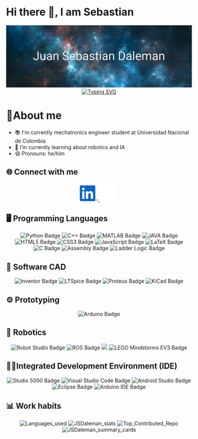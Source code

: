 <!-- 
Iconos del https://github.com/dheereshagrwal/colored-icons/tree/master
-->

<!--
Inspirado en los github de:
https://github.com/jsduenass/jsduenass/tree/main
https://github.com/cychitivav/cychitivav/tree/main
https://github.com/lgzarturo/lgzarturo
https://github.com/suzukimain/suzukimain/tree/main
https://github.com/AlphaVS-76
https://github.com/abhisheknaiidu/awesome-github-profile-readme?tab=readme-ov-file#anime-
Video guia:
https://www.youtube.com/watch?v=ECuqb5Tv9qI
-->

# Hi there 👋, I am Sebastian

<div id="banner" align="center">
<img src="./assets/Juan Sebastian Daleman.png" alt="Banner JSDaleman">
</div>
<!-- 
Para generación de la animación 
https://readme-typing-svg.herokuapp.com/demo/?font=Roboto&size=16&color=F7F7F7&center=true&vCenter=true&lines=In+the+stars%2C+we+are+inspired.
-->
<div id="fun-fact" align="center">
<a href="https://git.io/typing-svg"><img src="https://readme-typing-svg.herokuapp.com?font=Roboto&size=16&pause=1000&color=F7F7F7&center=true&vCenter=true&width=435&lines=In+the+stars%2C+we+are+inspired." alt="Typing SVG" /></a>
</div>

# 📖About me

<!--
- 🔭 I’m currently working on ... 
- 🌱 I’m currently learning ... 
- 👯 I’m looking to collaborate on ... 
- 🤔 I’m looking for help with ... 
- 💬 Ask me about ... 
- 📫 How to reach me: ... 
- 😄 Pronouns: ...
- ⚡ Fun fact: ... 
-->
- 📚 I'm currently mechatronics engineer student at Universidad Nacional de Colombia 
- 🌱 I’m currently learning about robotics and IA 
- 😄 Pronouns: he/him

## 🌐 Connect with me

<div id="social-media" align="center">
<!--
<a href="" target="_blank">
    <img src="./assets/facebook.svg" alt="Facebook" width="50px">
</a>
<a href="" target="_blank">
    <img src="./assets/gmail.svg" alt="Gmail" width="50px">
</a>
<a href="" target="_blank">
    <img src="./assets/instagram.svg" alt="Gmail" width="50px">
</a>
<a href="" target="_blank">
    <img src="./assets/x-light.svg" alt="X" width="50px">
</a>
<a href="" target="_blank">
    <img src="./assets/youtube.svg" alt="X" width="50px">
</a>
-->
<a href="https://www.linkedin.com/in/juan-daleman-a89a9071/" target="_blank">
  <img src="./assets/linkedin.svg" alt="Linkedin" width="50px">
</a>
<a href="https://github.com/JSDaleman" target="_blank">
    <img src="./assets/github-light.svg" alt="github" width="50px">
</a>

</div>

## 🖥️ Programming Languages

<div id="programming_lenguages" class="Badge" align="center">
<!--
Para generar las medallas 
https://shields.io/badges/static-badge
Iconos para las medallas disponibles
https://simpleicons.org/?q=HTML
Para colores en HEX
https://htmlcolorcodes.com/es/
Algunos diseños ya realizados de medallas
https://github.com/alexandresanlim/Badges4-README.md-Profile#-contact-
-->
<img src="https://img.shields.io/badge/Python-3776AB?logo=python&logoColor=FFD43B" alt="Python Badge" height="28px">
<img src="https://img.shields.io/badge/C++-00599C?logo=cplusplus&logoColor=FFFFFF" alt="C++ Badge"  height="28px">
<img src="https://img.shields.io/badge/MATLAB-E67E22?logo=matlab&logoColor=0072BD" alt="MATLAB Badge"  height="28px">
<img src="https://img.shields.io/badge/Java-5382A1?logo=openjdk&logoColor=FFFFFF" alt="JAVA Badge"  height="28px">
<img src="https://img.shields.io/badge/HTML5-E34F26?logo=html5&logoColor=white" alt="HTML5 Badge"  height="28px">
<img src="https://img.shields.io/badge/CSS3-1572B6?logo=css3&logoColor=white" alt="CSS3 Badge"  height="28px">
<img src="https://img.shields.io/badge/JavaScript-323330?style=for-the-badge&logo=javascript&logoColor=F7DF1E" alt="JavaScript Badge"  height="28px">
<img src="https://img.shields.io/badge/LaTeX-008000?logo=latex&logoColor=white" alt="LaTeX Badge"  height="28px">
<img src="https://img.shields.io/badge/C-A8B900?logo=c&logoColor=white" alt="C Badge"  height="28px">
<img src="https://img.shields.io/badge/Assembly-FFB800?logo=code&logoColor=white" alt="Assembly Badge"  height="28px">
<img src="https://img.shields.io/badge/Ladder%20Logic-008080?logo=electrical-engineering&logoColor=white" alt="Ladder Logic Badge"  height="28px">

</div>


## 📐 Software CAD

<div id="software_cad" class="Badge" align="center">

<img src="https://img.shields.io/badge/Inventor-FAA21B?logo=autodesk&logoColor=white" alt="Inventor Badge"  height="28px">
<img src="https://img.shields.io/badge/LTSpice-800020" alt="LTSpice Badge"  height="28px">
<img src="https://img.shields.io/badge/Proteus-0078D7?logo=circuit-board&logoColor=white" alt="Proteus Badge"  height="28px">
<img src="https://img.shields.io/badge/KiCad-314CB6?logo=kicad&logoColor=white" alt="KiCad Badge"  height="28px">

</div>

## ⚙️ Prototyping

<div id="prototyping" class="Badge" align="center">

<img src="https://img.shields.io/badge/Arduino-00979D?logo=arduino&logoColor=white" alt="Arduino Badge" height="28px">

</div>

## 🦾 Robotics

<div id="robotics" class="Badge" align="center">

<img src="https://img.shields.io/badge/Robot%20Studio-FF0000?logo=abbrobotstudio&logoColor=white" alt="Robot Studio Badge" height="28px">
<img src="https://img.shields.io/badge/ROS-22314E?logo=ros&logoColor=white" alt="ROS Badge" height="28px">
<img src="https://img.shields.io/badge/Robotics%20Toolbox-007ACC?logo=mathworks&logoColor=white" height="28px">
<img src="https://img.shields.io/badge/LEGO%20Mindstorms%20EV3-FF0000?logo=lego&logoColor=white" alt="LEGO Mindstorms EV3 Badge" height="28px">


</div>

## 👨‍💻Integrated Development Environment (IDE)

<div id="ide" class="Badge" align="center">

<img src="https://img.shields.io/badge/Studio%205000-2C3E50?logo=automation&logoColor=white" alt="Studio 5000 Badge" height="28px">
<img src="https://img.shields.io/badge/VS%20Code-007ACC?logo=visual-studio-code&logoColor=white" alt="Visual Studio Code Badge" height="28px">
<img src="https://img.shields.io/badge/Android%20Studio-3DDC84?logo=android&logoColor=white" alt="Android Studio Badge" height="28px">
<img src="https://img.shields.io/badge/Eclipse-2C2255?logo=eclipse&logoColor=white" alt="Eclipse Badge" height="28px">
<img src="https://img.shields.io/badge/Arduino%20IDE-00979D?logo=arduino&logoColor=white" alt="Arduino IDE Badge" height="28px">

</div>

## 📊 Work habits

<div id="work_habits" class="Stadistics" align="center">
<!--
Para generar las estadisticas:
https://github.com/anuraghazra/github-readme-stats?tab=readme-ov-file
-->

<img src="https://github-readme-stats.vercel.app/api/top-langs/?username=JSDaleman&layout=compact&theme=tokyonight&hide_border=true" alt="Languages_used" width="300px">
<img src="https://github-readme-stats.vercel.app/api?username=JSDaleman&rank_icon=github&show_icons=true&theme=tokyonight&hide_border=true" alt="JSDaleman_stats" width="300px">
<img src="https://github-contributor-stats.vercel.app/api?username=JSDaleman&limit=5&theme=tokyonight&hide_border=true&combine_all_yearly_contributions=true" alt="Top_Contributed_Repo" width="300px">
<img src="https://github-profile-summary-cards.vercel.app/api/cards/profile-details?username=JSDaleman&theme=tokyonight" alt="JSDaleman_summary_cards"  width="600px"/>
<!--
<img src="https://github-readme-streak-stats.herokuapp.com/?user=JSDaleman&theme=tokyonight&hide_border=true" alt="JSDaleman_streak" width="600px">
-->
</div>